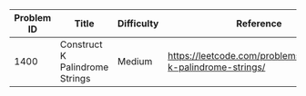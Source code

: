 | Problem ID | Title | Difficulty | Reference
| --- | --- | --- | ---
| 1400 | Construct K Palindrome Strings | Medium | https://leetcode.com/problems/construct-k-palindrome-strings/
